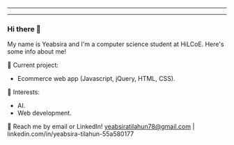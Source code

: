 <!-- <h1 align="left">Hi 👋, I'm Yeabsira</h1>
<h3 align="left">A passionate Programmer at HiLCoE</h3>
<p align="left"> <img src="https://komarev.com/ghpvc/?username=yeab-tilahun" alt="yeab-tilahun" /> </p>
- 🔭 I’m interested in AI and Web Dev
- 🌱 I’m currently learning Computer Science
<h3 align="left">Connect with me on Linkedin:</h3>
<p align="left">
<a href="https://www.linkedin.com/in/yeabsira-tilahun-55a580177/" target="blank"><img align="center" src="https://raw.githubusercontent.com/rahuldkjain/github-profile-readme-generator/master/src/images/icons/Social/linked-in-alt.svg" alt="https://www.linkedin.com/in/yeabsira-tilahun-55a580177/" height="30" width="40" /></a>
</p> -->

---

<!-- ![my github stats](https://github-readme-stats.vercel.app/api?username=yeab-tilahun&count_private=true&show_icons=true&hide=stars&theme=tokyonight) -->

----
### Hi there 👋

My name is Yeabsira and I'm a computer science student at HiLCoE. Here's some info about me!

<!-- ⚡ Work experience: <br>
- Incoming Software Engineer intern at Facebook/Meta [New York. Summer 2022] -->

🔭 Current project: 
- Ecommerce web app (Javascript, jQuery, HTML, CSS).

🌱 Interests:
- AI.
- Web development.

💬 Reach me by email or LinkedIn! yeabsiratilahun78@gmail.com | linkedin.com/in/yeabsira-tilahun-55a580177

<!-- 📫 Visit my website:  -->
